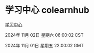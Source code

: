 # 学习中心 colearnhub
[学习中心](http://219.139.197.74:56308/colearnhub/)

2024年 11月 02日 星期六 06:00:02 CST

2024年 11月 01日 星期五 22:00:02 GMT
